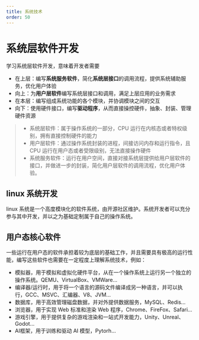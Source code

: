 ```yaml
---
title: 系统技术
order: 50
---
```


# 系统层软件开发
学习系统层软件开发，意味着开发者需要
+ 在上层：编写**系统服务软件**，简化**系统层接口**的调用流程，提供系统辅助服务，优化用户体验
+ 向上：为**用户层软件**编写系统层接口和调用，满足上层应用的业务需求
+ 在本层：编写组成系统功能的各个模块，并协调模块之间的交互
+ 向下：使用硬件接口，编写**驱动程序**，从而直接操控硬件，抽象、封装、管理硬件资源

> + 系统层软件：属于操作系统的一部分，CPU 运行在内核态或者特权级别，拥有直接控制硬件的能力
> + 用户层软件：通过操作系统封装的进程，间接访问内存和运行指令，且 CPU 运行在用户态或者受限级别，无法直接操作硬件
> + 系统服务软件：运行在用户空间，直接对接系统层提供给用户层软件的接口，并做进一步的封装，简化用户层软件的调用流程，优化用户体验。

## linux 系统开发
linux 系统是一个高度模块化的软件系统，由开源社区维护。系统开发者可以充分参与其中开发，并以之为基础定制属于自己的操作系统。

## 用户态核心软件
一些运行在用户态的软件承担着较为底层的基础工作，并且需要具有极高的运行性能，编写这些软件也需要在一定程度上理解系统技术，例如：
+ 模拟器，用于模拟和虚拟化硬件平台，从在一个操作系统上运行另一个独立的操作系统。QEMU、VirtualBox、VMWare...
+ 编译器/运行时，用于将一个语言的源码文件编译成另一种语言，并可以执行，GCC、MSVC、汇编器、V8、JVM...
+ 数据库，用于高效管理磁盘数据，并对外提供数据服务，MySQL、Redis...
+ 浏览器，用于实现 Web 标准和渲染 Web 程序，Chrome、FireFox、Safari...
+ 游戏引擎，用于提供复杂的游戏渲染和一站式开发能力，Unity、Unreal、Godot...
+ AI框架，用于训练和驱动 AI 模型，Pytorh...
